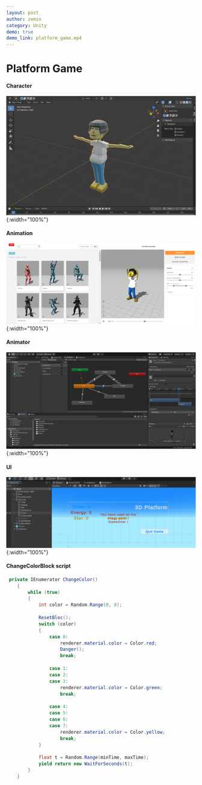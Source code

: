 ```yaml
---
layout: post
author: zemin 
category: Unity 
demo: true
demo_link: platform_game.mp4 
---
```

# Platform Game

#### Character

![Alt text](https://raw.githubusercontent.com/zemin-xu/zemin-xu.github.io/master/assets/images/platform/character.png "character"){:width="100%"}

#### Animation

![Alt text](https://raw.githubusercontent.com/zemin-xu/zemin-xu.github.io/master/assets/images/platform/mixamo.png "animation"){:width="100%"}

#### Animator

![Alt text](https://raw.githubusercontent.com/zemin-xu/zemin-xu.github.io/master/assets/images/platform/animator.png "animator"){:width="100%"}

#### UI

![Alt text](https://raw.githubusercontent.com/zemin-xu/zemin-xu.github.io/master/assets/images/platform/ui.png "ui"){:width="100%"}

#### ChangeColorBlock script

``` c#
 private IEnumerator ChangeColor()
    {
        while (true)
        {
            int color = Random.Range(0, 8);

            ResetBloc();
            switch (color)
            {
                case 0:
                    renderer.material.color = Color.red;
                    Danger();
                    break;

                case 1:
                case 2:
                case 3:
                    renderer.material.color = Color.green;
                    break;

                case 4:
                case 5:
                case 6:
                case 7:
                    renderer.material.color = Color.yellow;
                    break;
            }

            float t = Random.Range(minTime, maxTime);
            yield return new WaitForSeconds(t);
        }
    }
```

&nbsp;
